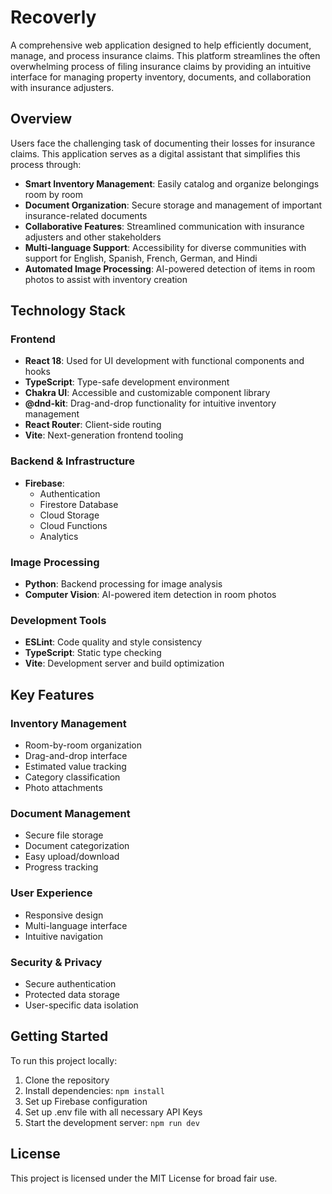 # Recoverly

A comprehensive web application designed to help efficiently document, manage, and process insurance claims. This platform streamlines the often overwhelming process of filing insurance claims by providing an intuitive interface for managing property inventory, documents, and collaboration with insurance adjusters.

## Overview

Users face the challenging task of documenting their losses for insurance claims. This application serves as a digital assistant that simplifies this process through:

- **Smart Inventory Management**: Easily catalog and organize belongings room by room
- **Document Organization**: Secure storage and management of important insurance-related documents
- **Collaborative Features**: Streamlined communication with insurance adjusters and other stakeholders
- **Multi-language Support**: Accessibility for diverse communities with support for English, Spanish, French, German, and Hindi
- **Automated Image Processing**: AI-powered detection of items in room photos to assist with inventory creation

## Technology Stack

### Frontend
- **React 18**: Used for UI development with functional components and hooks
- **TypeScript**: Type-safe development environment
- **Chakra UI**: Accessible and customizable component library
- **@dnd-kit**: Drag-and-drop functionality for intuitive inventory management
- **React Router**: Client-side routing
- **Vite**: Next-generation frontend tooling

### Backend & Infrastructure
- **Firebase**:
  - Authentication
  - Firestore Database
  - Cloud Storage
  - Cloud Functions
  - Analytics

### Image Processing
- **Python**: Backend processing for image analysis
- **Computer Vision**: AI-powered item detection in room photos

### Development Tools
- **ESLint**: Code quality and style consistency
- **TypeScript**: Static type checking
- **Vite**: Development server and build optimization

## Key Features

### Inventory Management
- Room-by-room organization
- Drag-and-drop interface
- Estimated value tracking
- Category classification
- Photo attachments

### Document Management
- Secure file storage
- Document categorization
- Easy upload/download
- Progress tracking

### User Experience
- Responsive design
- Multi-language interface
- Intuitive navigation

### Security & Privacy
- Secure authentication
- Protected data storage
- User-specific data isolation

## Getting Started

To run this project locally:

1. Clone the repository
2. Install dependencies: `npm install`
3. Set up Firebase configuration
4. Set up .env file with all necessary API Keys
5. Start the development server: `npm run dev`

## License

This project is licensed under the MIT License for broad fair use.
